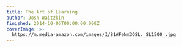 ```yaml
---
title: The Art of Learning
author: Josh Waitzkin
finished: 2014-10-06T00:00:00.000Z
coverImage: >-
  https://m.media-amazon.com/images/I/81AFeNm3OSL._SL1500_.jpg
---
```

